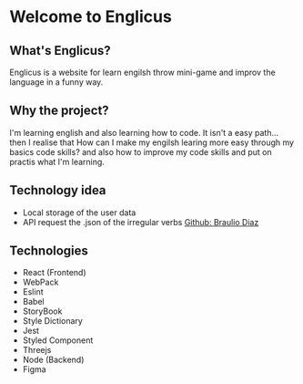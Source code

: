 # Welcome to Englicus

## What's Englicus?
Englicus is a website for learn engilsh throw mini-game and improv the language in a funny way.

## Why the project?
I'm learning english and also learning how to code. It isn't a easy path... then I realise that How can I make my engilsh learing more easy through my basics code skills? and also how to improve my code skills and put on practis what I'm learning. 

## Technology idea
  - Local storage of the user data
  - API request the .json of the irregular verbs [Github: Braulio Diaz](https://github.com/brauliodiez/irregular-verbs-english-json)

## Technologies

- React (Frontend)
- WebPack
- Eslint
- Babel
- StoryBook
- Style Dictionary
- Jest
- Styled Component
- Threejs 
- Node (Backend)
- Figma